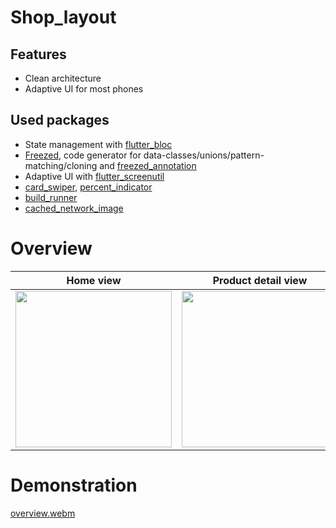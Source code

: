 # Shop_layout

## Features
- Clean architecture
- Adaptive UI for most phones

## Used packages
- State management with [flutter_bloc](https://pub.dev/packages/flutter_bloc)
- [Freezed](https://pub.dev/packages/freezed), code generator for data-classes/unions/pattern-matching/cloning and [freezed_annotation](https://pub.dev/packages/freezed_annotation)
- Adaptive UI with [flutter_screenutil](https://pub.dev/packages/flutter_screenutil)
- [card_swiper](https://pub.dev/packages/card_swiper), [percent_indicator](https://pub.dev/packages/percent_indicator)
- [build_runner](https://pub.dev/packages/build_runner)
- [cached_network_image](https://pub.dev/packages/cached_network_image)

# Overview
| Home view | Product detail view | User Cart | Filter option |
|-----------|---------------|-------------|----------------|
|<img src="https://github.com/rel1nce/shop_layout/assets/101862863/7103903a-903f-4e74-875e-94b078d9176c.png" width="250">|<img src="https://github.com/rel1nce/shop_layout/assets/101862863/c87f8e3d-14d8-4495-94e1-b47cce3507e9.png" width="250">|<img src="https://github.com/rel1nce/shop_layout/assets/101862863/734d05e4-8104-4fb1-8470-30fd830aca31.png" width="250">|<img src="https://github.com/rel1nce/shop_layout/assets/101862863/75b2f83b-30a0-4cc7-b6c2-bb7d43b46013.png" width="250">|

# Demonstration
[overview.webm](https://github.com/rel1nce/shop_layout/assets/101862863/954aea73-f34e-49fd-9f64-ae86c59916cd)
